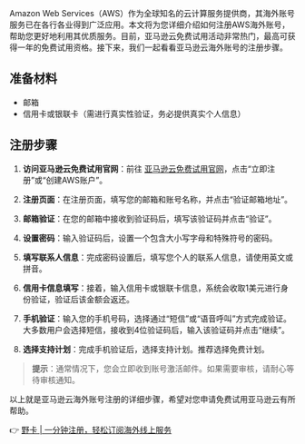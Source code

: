 Amazon Web Services（AWS）作为全球知名的云计算服务提供商，其海外账号服务已在各行各业得到广泛应用。本文将为您详细介绍如何注册AWS海外账号，帮助您更好地利用其优质服务。目前，亚马逊云免费试用活动非常热门，最高可获得一年的免费试用资格。接下来，我们一起看看亚马逊云海外账号的注册步骤。

## 准备材料
- 邮箱
- 信用卡或银联卡（需进行真实性验证，务必提供真实个人信息）

## 注册步骤

1. **访问亚马逊云免费试用官网**：前往 [亚马逊云免费试用官网](https://www.amazonaws.cn/free)，点击“立即注册”或“创建AWS账户”。
   
2. **注册页面**：在注册页面，填写您的邮箱和账号名称，并点击“验证邮箱地址”。

3. **邮箱验证**：在您的邮箱中接收到验证码后，填写该验证码并点击“验证”。

4. **设置密码**：输入验证码后，设置一个包含大小写字母和特殊符号的密码。

5. **填写联系人信息**：完成密码设置后，填写您个人的联系人信息，请使用英文或拼音。

6. **信用卡信息填写**：接着，输入信用卡或银联卡信息，系统会收取1美元进行身份验证，验证后该金额会返还。

7. **手机验证**：输入您的手机号码，选择通过“短信”或“语音呼叫”方式完成验证。大多数用户会选择短信，接收到4位验证码后，输入该验证码并点击“继续”。

8. **选择支持计划**：完成手机验证后，选择支持计划。推荐选择免费计划。

> **提示**：通常情况下，您会立即收到账号激活邮件。如果需要审核，请耐心等待审核通知。

以上就是亚马逊云海外账号注册的详细步骤，希望对您申请免费试用亚马逊云有所帮助。

👉 [野卡 | 一分钟注册，轻松订阅海外线上服务](https://bit.ly/bewildcard)